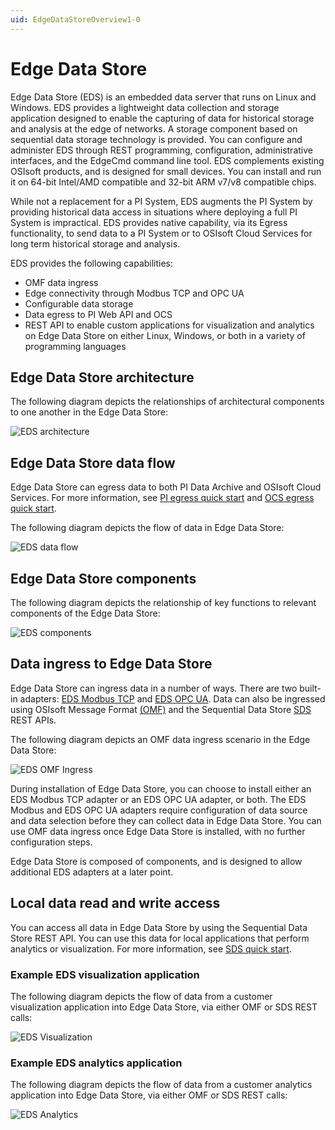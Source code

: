 ```yaml
---
uid: EdgeDataStoreOverview1-0
---
```


# Edge Data Store

Edge Data Store (EDS) is an embedded data server that runs on Linux and Windows. EDS provides a lightweight data collection and storage application designed to enable the capturing of data for historical storage and analysis at the edge of networks. A storage component based on sequential data storage technology is provided. You can configure and administer EDS through REST programming, configuration, administrative interfaces, and the EdgeCmd command line tool. EDS complements existing OSIsoft products, and is designed for small devices. You can install and run it on 64-bit Intel/AMD compatible and 32-bit ARM v7/v8 compatible chips. 

While not a replacement for a PI System, EDS augments the PI System by providing historical data access in situations where deploying a full PI System is impractical. EDS provides native capability, via its Egress functionality, to send data to a PI System or to OSIsoft Cloud Services for long term historical storage and analysis.

EDS provides the following capabilities:

- OMF data ingress
- Edge connectivity through Modbus TCP and OPC UA
- Configurable data storage
- Data egress to PI Web API and OCS
- REST API to enable custom applications for visualization and analytics on Edge Data Store on either Linux, Windows, or both in a variety of programming languages

## Edge Data Store architecture
The following diagram depicts the relationships of architectural components to one another in the Edge Data Store:

![EDS architecture](https://osisoft.github.io/Edge-Data-Store-Docs/V1/images/EDSArchitecture.jpg "EDS architecture")

## Edge Data Store data flow
Edge Data Store can egress data to both PI Data Archive and OSIsoft Cloud Services. For more information, see [PI egress quick start](xref:piEgressQuickStart1-0) and [OCS egress quick start](xref:ocsEgressQuickStart1-0).

The following diagram depicts the flow of data in Edge Data Store:

![EDS data flow](https://osisoft.github.io/Edge-Data-Store-Docs/V1/images/EDSOverview1.jpg "EDS data flow")

## Edge Data Store components
The following diagram depicts the relationship of key functions to relevant components of the Edge Data Store:

![EDS components](https://osisoft.github.io/Edge-Data-Store-Docs/V1/images/EDSOverview2.jpg "EDS components")

## Data ingress to Edge Data Store

Edge Data Store can ingress data in a number of ways. There are two built-in adapters: [EDS Modbus TCP](xref:modbusQuickStart1-0) and [EDS OPC UA](xref:opcUaQuickStart1-0). Data can also be ingressed using OSIsoft Message Format [(OMF)](xref:omfQuickStart1-0) and the Sequential Data Store [SDS](xref:sdsWritingData1-0) REST APIs.

The following diagram depicts an OMF data ingress scenario in the Edge Data Store:

![EDS OMF Ingress](https://osisoft.github.io/Edge-Data-Store-Docs/V1/images/EDSOMFIngress.jpg "EDS OMF Ingress")

During installation of Edge Data Store, you can choose to install either an EDS Modbus TCP adapter or an EDS OPC UA adapter, or both. The EDS Modbus and EDS OPC UA adapters require configuration of data source and data selection before they can collect data in Edge Data Store. You can use OMF data ingress once Edge Data Store is installed, with no further configuration steps.

Edge Data Store is composed of components, and is designed to allow additional EDS adapters at a later point.


## Local data read and write access

You can access all data in Edge Data Store by using the Sequential Data Store REST API. You can use this data for local applications that perform analytics or visualization. For more information, see [SDS quick start](xref:sdsQuickStart1-0).

### Example EDS visualization application
The following diagram depicts the flow of data from a customer visualization application into Edge Data Store, via either OMF or SDS REST calls:

![EDS Visualization](https://osisoft.github.io/Edge-Data-Store-Docs/V1/images/EDSVisualization.jpg "EDS Visualization")

### Example EDS analytics application
The following diagram depicts the flow of data from a customer analytics application into Edge Data Store, via either OMF or SDS REST calls:

![EDS Analytics](https://osisoft.github.io/Edge-Data-Store-Docs/V1/images/EDSAnalytics.jpg "EDS Analytics")

